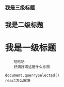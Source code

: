 ### 我是三级标题
## 我是二级标题
# 我是一级标题

        哈哈哈
        好滴好滴这是什么东西

```
document.querrySelected()
react怎么解决
```

